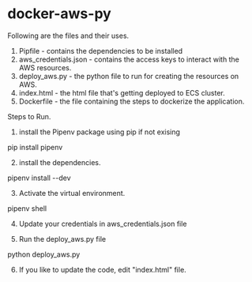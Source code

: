 # docker-aws-py

Following are the files and their uses.

1) Pipfile - contains the dependencies to be installed
2) aws_credentials.json - contains the access keys to interact with the AWS resources.
3) deploy_aws.py - the python file to run for creating the resources on AWS.
4) index.html - the html file that's getting deployed to ECS cluster.
5) Dockerfile - the file containing the steps to dockerize the application.

Steps to Run.
1) install the Pipenv package using pip if not exising

pip install pipenv

2) install the dependencies.

pipenv install --dev

3) Activate the virtual environment.

pipenv shell

4) Update your credentials in aws_credentials.json file

5) Run the deploy_aws.py file

python deploy_aws.py

6) If you like to update the code, edit "index.html" file.